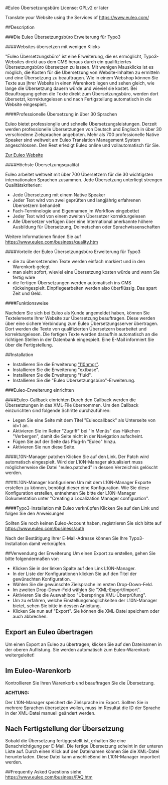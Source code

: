 #Euleo Übersetzungsbüro
License: GPLv2 or later

Translate your Website using the Services of https://www.euleo.com/

##Description

###Die Euleo Übersetzungsbüro Erweiterung für Typo3

####Websites übersetzen mit wenigen Klicks

"Euleo Übersetzungsbüro" ist eine Erweiterung, die es ermöglicht,
Typo3-Websites direkt aus dem CMS heraus durch ein qualifiziertes
Übersetzungsbüro übersetzen zu lassen.
Mit wenigen Mausklicks ist es möglich, die Kosten für die Übersetzung
von Website-Inhalten zu ermitteln und eine Übersetzung zu beauftragen.
Wie in einem Webshop können Sie Texte aus Ihrer Website in einen Warenkorb
legen und sehen gleich, wie lange die Übersetzung dauern würde und wieviel
sie kostet. Bei Beauftragung gehen die Texte direkt zum Übersetzungsbüro,
werden dort übersetzt, korrekturgelesen und nach
Fertigstellung automatisch in die Website eingespielt.

####Professionelle Übersetzung in über 30 Sprachen

Euleo bietet professionelle und schnelle Übersetzungsleistungen.
Derzeit werden professionelle Übersetzungen von Deutsch und Englisch in über 30
verschiedene Zielsprachen angeboten.
Mehr als 700 professionelle Native Speaker sind weltweit am
Euleo Translation Management System angeschlossen.
Den Rest erledigt Euleo online und vollautomatisch für Sie.

[Zur Euleo Website](https://www.euleo.com/)

####Höchste Übersetzungsqualität

Euleo arbeitet weltweit mit über 700 Übersetzern für die 30
wichtigsten internationalen Sprachen zusammen.
Jede Übersetzung unterliegt strengen Qualitätskriterien:

- Jede Übersetzung mit einem Native Speaker
- Jeder Text wird von zwei geprüften und langjährig erfahrenen Übersetzern behandelt
- Fach-Terminologie und Eigennamen im Workflow eingebettet
- Jeder Text wird von einem zweiten Übersetzer korrekturgelesen
- Alle Übersetzer verfügen über eine International anerkannte höhere Ausbildung
  für Übersetzung, Dolmetschen oder Sprachwissenschaften

Weitere Informationen finden Sie auf https://www.euleo.com/business/quality.htm

####Vorteile der Euleo Übersetzungsbüro Erweiterung für Typo3

- die zu übersetzenden Texte werden einfach markiert und in den Warenkorb gelegt
- man sieht sofort, wieviel eine Übersetzung kosten würde und wann Sie fertig wäre
- die fertigen Übersetzungen werden automatisch ins CMS rückeingespielt.
  Einpflegearbeiten werden also überflüssig. Das spart Zeit und Geld.


####Funktionsweise

Nachdem Sie sich bei Euleo als Kunde angemeldet haben,
können Sie Textelemente Ihrer Website zur Übersetzung beauftragen.
Diese werden über eine sichere Verbindung zum Euleo Übersetzungsserver
übertragen. Dort werden die Texte von qualifizierten Übersetzern
bearbeitet und korrekturgelesen. Die fertigen Texte werden daraufhin
automatisch an die richtigen Stellen in der Datenbank eingespielt.
Eine E-Mail informiert Sie über die Fertigstellung.


##Installation

- Installieren Sie die Erweiterung ["l10nmgr"](http://typo3.org/extensions/repository/view/l10nmgr).
- Installieren Sie die Erweiterung "extbase".
- Installieren Sie die Erweiterung "fluid".
- Installieren Sie die "Euleo Übersetzungsbüro"-Erweiterung.

###Euleo-Erweiterung einrichten

####Euleo-Callback einrichten
Durch den Callback werden die Übersetztungen in das XML-File übernommen.
Um den Callback einzurichten sind folgende Schritte durchzuführen:
- Legen Sie eine Seite mit dem Titel "Euleocallback" als Unterseite von id=1 an.
- Aktivieren Sie im Reiter "Zugriff" bei "In Menüs" das Häkchen "Verbergen", damit die Seite nicht in der Navigation aufscheint.
- Fügen Sie auf der Seite das Plug-In "Euleo" hinzu.
- Aktivieren Sie nun diese Seite.

####L10N-Manager patchen
Klicken Sie auf den Link. Der Patch wird automatisch eingespielt.
Wird der L10N-Manager aktualisiert muss möglicherweise die Datei "euleo.patched" in dessen Verzeichnis gelöscht werden.

####L10N-Manager konfigurieren
Um mit dem L10N-Manager Exporte erstellen zu können, benötigt dieser eine Konfiguration.
Wie Sie diese Konfiguration erstellen, entnehmen Sie bitte der L10N-Manager Dokumentation unter "Creating a Localization Manager configuation".

####Typo3-Installation mit Euleo verknüpfen
Klicken Sie auf den Link und folgen Sie den Anweisungen

Sollten Sie noch keinen Euleo-Account haben, registrieren Sie sich bitte auf https://www.euleo.com/business/auth

Nach der Bestätigung Ihrer E-Mail-Adresse können Sie Ihre Typo3-Installation damit verknüpfen.

##Verwendung der Erweiterung
Um einen Export zu erstellen, gehen Sie bitte folgendermaßen vor:

- Klicken Sie in der linken Spalte auf den Link L10N-Manager.
- In der Liste der Konfigurationen klicken Sie auf den Titel der gewünschten Konfiguration.
- Wählen Sie die gewünschte Zielsprache im ersten Drop-Down-Feld.
- Im zweiten Drop-Down-Feld wählen Sie "XML-Export/Import".
- Aktivieren Sie die Auswahlbox "Überspringe XML-Überprüfung".
- Um zu erfahren, welche Einstellungsmöglichkeiten der L10N-Manager bietet, sehen Sie bitte in dessen Anleitung.
- Klicken Sie nun auf "Export". Sie können die XML-Datei speichern oder auch abbrechen.

## Export an Euleo übertragen

Um einen Export an Euleo zu übertragen, klicken Sie auf den Dateinamen in der oberen Auflistung.
Sie werden automatisch zum Euleo-Warenkorb weitergeleitet!

## Im Euleo-Warenkorb

Kontrollieren Sie Ihren Warenkorb und beauftragen Sie die Übersetzung.

**ACHTUNG:**

Der L10N-Manager speichert die Zielsprache im Export.
Sollten Sie in mehrere Sprachen übersetzen wollen, muss im Resultat die ID der Sprache in der XML-Datei manuell geändert werden.

## Nach Fertigstellung der Übersetzung

Sobald die Übersetzung fertiggestellt ist, erhalten Sie eine Benachrichtigung per E-Mail.
Die fertige Übersetzung scheint in der unteren Liste auf.
Durch einen Klick auf den Dateinamen können Sie die XML-Datei herunterladen.
Diese Datei kann anschließend im L10N-Manager importiert werden.

##Frequently Asked Questions
siehe https://www.euleo.com/business/FAQ.htm
